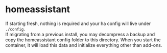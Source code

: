 # homeassistant

If starting fresh, nothing is required and your ha config will live under `./config`.  
If migrating from a previous install, you may decompress a backup and copy the homeassistant config folder to this directory. When you start the container, it will load this data and initialize everything other than add-ons.